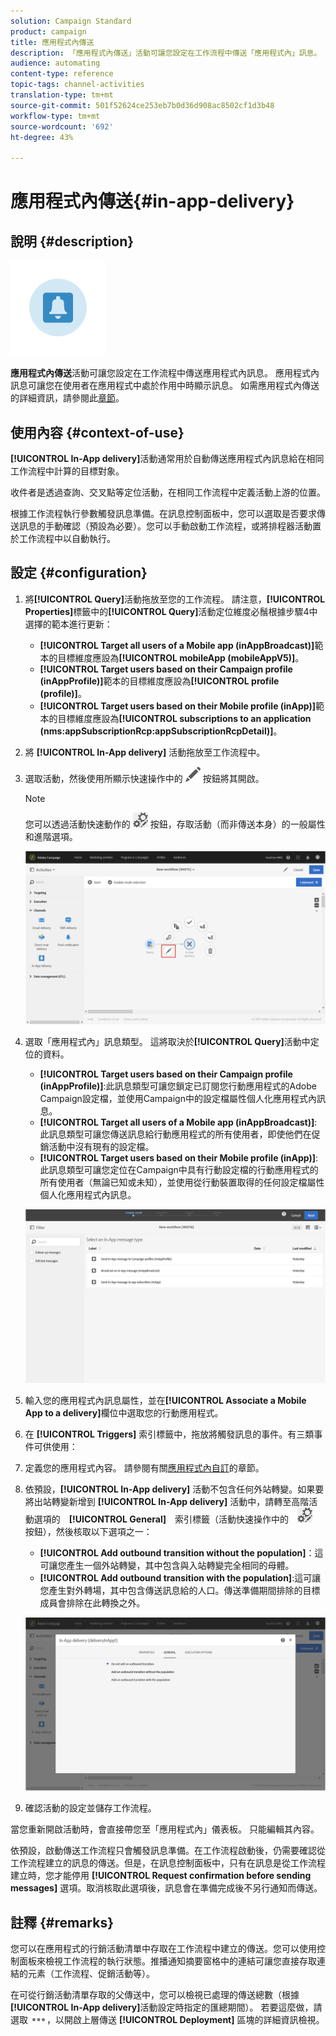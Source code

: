 ```yaml
---
solution: Campaign Standard
product: campaign
title: 應用程式內傳送
description: 「應用程式內傳送」活動可讓您設定在工作流程中傳送「應用程式內」訊息。
audience: automating
content-type: reference
topic-tags: channel-activities
translation-type: tm+mt
source-git-commit: 501f52624ce253eb7b0d36d908ac8502cf1d3b48
workflow-type: tm+mt
source-wordcount: '692'
ht-degree: 43%

---
```



# 應用程式內傳送{#in-app-delivery}

## 說明 {#description}

![](assets/wkf_in_app_1.png)

**應用程式內傳送**&#x200B;活動可讓您設定在工作流程中傳送應用程式內訊息。 應用程式內訊息可讓您在使用者在應用程式中處於作用中時顯示訊息。 如需應用程式內傳送的詳細資訊，請參閱此[章節](../../channels/using/about-in-app-messaging.md)。

## 使用內容 {#context-of-use}

**[!UICONTROL In-App delivery]**&#x200B;活動通常用於自動傳送應用程式內訊息給在相同工作流程中計算的目標對象。

收件者是透過查詢、交叉點等定位活動，在相同工作流程中定義活動上游的位置。

根據工作流程執行參數觸發訊息準備。在訊息控制面板中，您可以選取是否要求傳送訊息的手動確認（預設為必要）。您可以手動啟動工作流程，或將排程器活動置於工作流程中以自動執行。

## 設定 {#configuration}

1. 將&#x200B;**[!UICONTROL Query]**&#x200B;活動拖放至您的工作流程。 請注意，**[!UICONTROL Properties]**&#x200B;標籤中的&#x200B;**[!UICONTROL Query]**&#x200B;活動定位維度必鬚根據步驟4中選擇的範本進行更新：

   * **[!UICONTROL Target all users of a Mobile app (inAppBroadcast)]**&#x200B;範本的目標維度應設為&#x200B;**[!UICONTROL mobileApp (mobileAppV5)]**。
   * **[!UICONTROL Target users based on their Campaign profile (inAppProfile)]**&#x200B;範本的目標維度應設為&#x200B;**[!UICONTROL profile (profile)]**。
   * **[!UICONTROL Target users based on their Mobile profile (inApp)]**&#x200B;範本的目標維度應設為&#x200B;**[!UICONTROL subscriptions to an application (nms:appSubscriptionRcp:appSubscriptionRcpDetail)]**。

1. 將 **[!UICONTROL In-App delivery]** 活動拖放至工作流程中。
1. 選取活動，然後使用所顯示快速操作中的 ![](assets/edit_darkgrey-24px.png) 按鈕將其開啟。

   >[!NOTE]
   >
   >您可以透過活動快速動作的 ![](assets/dlv_activity_params-24px.png) 按鈕，存取活動（而非傳送本身）的一般屬性和進階選項。

   ![](assets/wkf_in_app_3.png)

1. 選取「應用程式內」訊息類型。 這將取決於&#x200B;**[!UICONTROL Query]**&#x200B;活動中定位的資料。

   * **[!UICONTROL Target users based on their Campaign profile (inAppProfile)]**:此訊息類型可讓您鎖定已訂閱您行動應用程式的Adobe Campaign設定檔，並使用Campaign中的設定檔屬性個人化應用程式內訊息。
   * **[!UICONTROL Target all users of a Mobile app (inAppBroadcast)]**:此訊息類型可讓您傳送訊息給行動應用程式的所有使用者，即使他們在促銷活動中沒有現有的設定檔。
   * **[!UICONTROL Target users based on their Mobile profile (inApp)]**:此訊息類型可讓您定位在Campaign中具有行動設定檔的行動應用程式的所有使用者（無論已知或未知），並使用從行動裝置取得的任何設定檔屬性個人化應用程式內訊息。

   ![](assets/wkf_in_app_4.png)

1. 輸入您的應用程式內訊息屬性，並在&#x200B;**[!UICONTROL Associate a Mobile App to a delivery]**&#x200B;欄位中選取您的行動應用程式。
1. 在 **[!UICONTROL Triggers]** 索引標籤中，拖放將觸發訊息的事件。有三類事件可供使用：
1. 定義您的應用程式內容。 請參閱有關[應用程式內自訂](../../channels/using/customizing-an-in-app-message.md)的章節。
1. 依預設，**[!UICONTROL In-App delivery]** 活動不包含任何外站轉變。如果要將出站轉變新增到 **[!UICONTROL In-App delivery]** 活動中，請轉至高階活動選項的　**[!UICONTROL General]**　索引標籤（活動快速操作中的　![](assets/dlv_activity_params-24px.png)　按鈕），然後核取以下選項之一：

   * **[!UICONTROL Add outbound transition without the population]**：這可讓您產生一個外站轉變，其中包含與入站轉變完全相同的母體。
   * **[!UICONTROL Add outbound transition with the population]**:這可讓您產生對外轉場，其中包含傳送訊息給的人口。傳送準備期間排除的目標成員會排除在此轉換之外。

   ![](assets/wkf_in_app_5.png)

1. 確認活動的設定並儲存工作流程。

當您重新開啟活動時，會直接帶您至「應用程式內」儀表板。 只能編輯其內容。

依預設，啟動傳送工作流程只會觸發訊息準備。在工作流程啟動後，仍需要確認從工作流程建立的訊息的傳送。但是，在訊息控制面板中，只有在訊息是從工作流程建立時，您才能停用 **[!UICONTROL Request confirmation before sending messages]** 選項。取消核取此選項後，訊息會在準備完成後不另行通知而傳送。

## 註釋 {#remarks}

您可以在應用程式的行銷活動清單中存取在工作流程中建立的傳送。您可以使用控制面板來檢視工作流程的執行狀態。推播通知摘要窗格中的連結可讓您直接存取連結的元素（工作流程、促銷活動等）。

在可從行銷活動清單存取的父傳送中，您可以檢視已處理的傳送總數（根據&#x200B;**[!UICONTROL In-App delivery]**&#x200B;活動設定時指定的匯總期間）。 若要這麼做，請選取 ![](assets/wkf_dlv_detail_button.png)，以開啟上層傳送 **[!UICONTROL Deployment]** 區塊的詳細資訊檢視。
